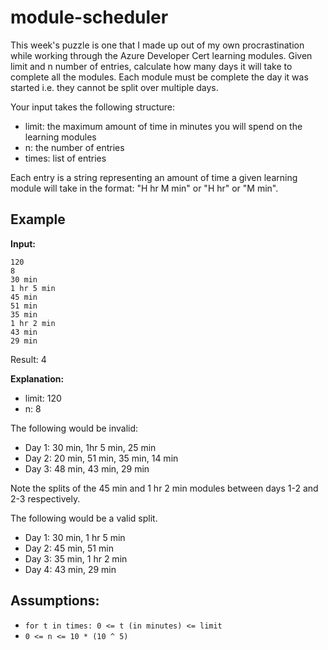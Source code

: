 # module-scheduler

This week's puzzle is one that I made up out of my own procrastination while working through the Azure Developer Cert learning modules. Given limit and n number of entries, calculate how many days it will take to complete all the modules. Each module must be complete the day it was started i.e. they cannot be split over multiple days.
 
Your input takes the following structure:

- limit: the maximum amount of time in minutes you will spend on the learning modules
- n: the number of entries
- times: list of entries

Each entry is a string representing an amount of time a given learning module will take in the format: "H hr M min" or "H hr" or "M min".

## Example 

**Input:**

```
120
8
30 min
1 hr 5 min
45 min
51 min
35 min
1 hr 2 min
43 min
29 min
```

Result: 4

**Explanation:**

- limit: 120
- n: 8

The following would be invalid:
	
- Day 1: 30 min, 1hr 5 min, 25 min
- Day 2: 20 min, 51 min, 35 min, 14 min
- Day 3: 48 min, 43 min, 29 min

Note the splits of the 45 min and 1 hr 2 min modules between days 1-2 and 2-3 respectively. 

The following would be a valid split. 

- Day 1: 30 min, 1 hr 5 min
- Day 2: 45 min, 51 min
- Day 3: 35 min, 1 hr 2 min
- Day 4: 43 min, 29 min

## Assumptions: 

- `for t in times: 0 <= t (in minutes) <= limit`
- `0 <= n <= 10 * (10 ^ 5)`
